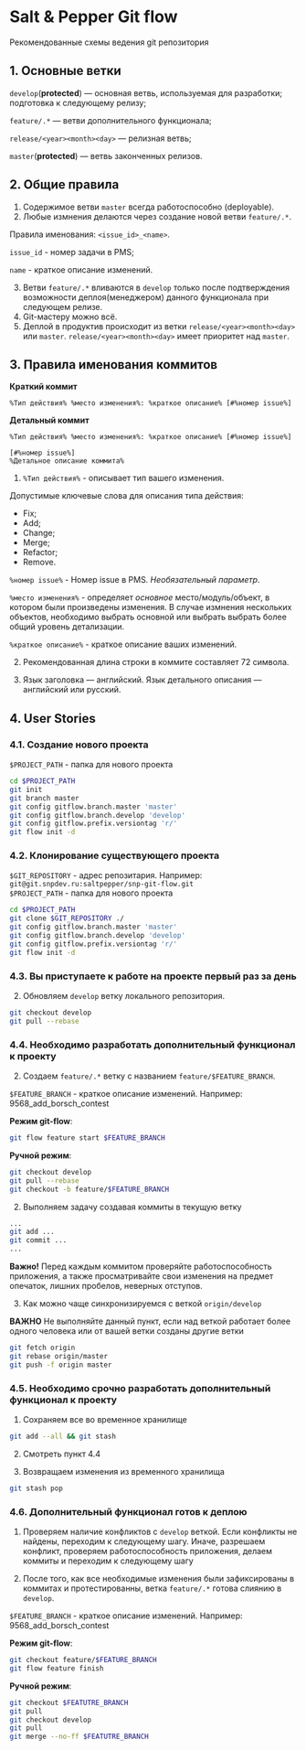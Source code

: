 # Salt & Pepper Git flow

Рекомендованные схемы ведения git репозитория

## 1. Основные ветки

`develop`(**protected**) — основная ветвь, используемая для разработки; 
подготовка к следующему релизу;

`feature/.*` — ветви дополнительного функционала;

`release/<year><month><day>` — релизная ветвь;

`master`(**protected**) — ветвь законченных релизов.

## 2. Общие правила

1. Содержимое ветви `master` всегда работоспособно (deployable).
2. Любые измнения делаются через создание новой ветви `feature/.*`.  

Правила именования: `<issue_id>_<name>`.

`issue_id` - номер задачи в PMS;

`name` - краткое описание изменений.

3. Ветви `feature/.*` вливаются в `develop` только после подтверждения
возможности деплоя(менеджером) данного функционала при следующем релизе.
4. Git-мастеру можно всё.
5. Деплой в продуктив происходит из ветки `release/<year><month><day>` или `master`.
`release/<year><month><day>` имеет приоритет над `master`.

## 3. Правила именования коммитов

**Краткий коммит**
```
%Тип действия% %место изменения%: %краткое описание% [#%номер issue%]
```

**Детальный коммит**
```
%Тип действия% %место изменения%: %краткое описание% [#%номер issue%]

[#%номер issue%]
%Детальное описание коммита%
```

1. `%Тип действия%` - описывает тип вашего изменения.

Допустимые ключевые слова для описания типа действия:
  - Fix;
  - Add;
  - Change;
  - Merge;
  - Refactor;
  - Remove.
  
  `%номер issue%` - Номер issue в PMS. *Необязательный параметр*.

  `%место изменения%` - определяет *основное* место/модуль/объект, в котором были 
  произведены изменения. В случае измнения нескольких объектов, необходимо 
  выбрать основной или выбрать выбрать более общий уровень детализации.

  `%краткое описание%` - краткое описание ваших изменений.

2. Рекомендованная длина строки в коммите составляет 72 символа.  

3. Язык заголовка — английский. 
Язык детального описания — английский или русский.

## 4. User Stories

### 4.1. Создание нового проекта

  `$PROJECT_PATH` - папка для нового проекта

  ```bash
  cd $PROJECT_PATH
  git init
  git branch master
  git config gitflow.branch.master 'master'
  git config gitflow.branch.develop 'develop'
  git config gitflow.prefix.versiontag 'r/'
  git flow init -d
  ```

### 4.2. Клонирование существующего проекта

  `$GIT_REPOSITORY` - адрес репозитария. Например: `git@git.snpdev.ru:saltpepper/snp-git-flow.git`  
  `$PROJECT_PATH` - папка для нового проекта

  ```bash
  cd $PROJECT_PATH
  git clone $GIT_REPOSITORY ./
  git config gitflow.branch.master 'master'
  git config gitflow.branch.develop 'develop'
  git config gitflow.prefix.versiontag 'r/'
  git flow init -d
  ```

### 4.3. Вы приступаете к работе на проекте первый раз за день

  2. Обновляем `develop` ветку локального репозитория.

  ```bash
  git checkout develop
  git pull --rebase
  ```

### 4.4. Необходимо разработать дополнительный функционал к проекту

  2. Создаем `feature/.*` ветку с названием `feature/$FEATURE_BRANCH`.

  `$FEATURE_BRANCH` - краткое описание изменений. Например: 
  9568_add_borsch_contest

  **Режим git-flow**:

  ```bash
  git flow feature start $FEATURE_BRANCH
  ```

  **Ручной режим**:

  ```bash
  git checkout develop
  git pull --rebase
  git checkout -b feature/$FEATURE_BRANCH
  ```

  2. Выполняем задачу создавая коммиты в текущую ветку

  ```bash
  ...
  git add ...
  git commit ...
  ...
  ```
  **Важно!**
  Перед каждым коммитом проверяйте работоспособность приложения, а также
  просматривайте свои изменения на предмет опечаток, лишних пробелов, неверных
  отступов.

  3. Как можно чаще синхронизируемся с веткой `origin/develop`

  **ВАЖНО**
  Не выполняйте данный пункт, если над веткой работает более одного человека 
  или от вашей ветки созданы другие ветки
  
  ```bash
  git fetch origin
  git rebase origin/master
  git push -f origin master
  ```

### 4.5. Необходимо **срочно** разработать дополнительный функционал к проекту

  1. Сохраняем все во временное хранилище

  ```bash
  git add --all && git stash
  ```

  2. Смотреть пункт 4.4

  3. Возвращаем изменения из временного хранилища

  ```bash
  git stash pop
  ```

### 4.6. Дополнительный функционал готов к деплою

  1. Проверяем наличие конфликтов с `develop` веткой. Если конфликты не найдены,
  переходим к следующему шагу. 
  Иначе, разрешаем конфликт, проверяем работоспособность приложения, делаем 
  коммиты и переходим к следующему шагу

  2. После того, как все необходимые изменения были зафиксированы в коммитах и
  протестированны, ветка `feature/.*` готова слиянию в `develop`.

  `$FEATURE_BRANCH` - краткое описание изменений. Например: 9568_add_borsch_contest

  **Режим git-flow**:

  ```bash
  git checkout feature/$FEATURE_BRANCH
  git flow feature finish
  ```

  **Ручной режим**:

  ```bash
  git checkout $FEATUTRE_BRANCH
  git pull
  git checkout develop
  git pull
  git merge --no-ff $FEATUTRE_BRANCH
  ```
